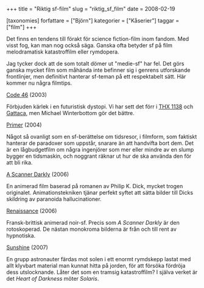 +++
title = "Riktig sf-film"
slug = "riktig_sf_film"
date = 2008-02-19

[taxonomies]
forfattare = ["Björn"]
kategorier = ["Kåserier"]
taggar = ["film"]
+++

Det finns en tendens till förakt för science fiction-film inom fandom. Med visst fog, kan man nog också säga. Ganska ofta betyder sf på film melodramatisk katastroffilm eller rymdopera.

Jag tycker dock att de som totalt dömer ut "medie-sf" har fel. Det görs ganska mycket film som måhända inte befinner sig i genrens utforskande frontlinjer, men definitivt hanterar sf-teman på ett respektabelt sätt. Här kommer nu några filmtips.

[Code 46](http://imdb.com/title/tt0345061) (2003)

Förbjuden kärlek i en futuristisk dystopi. Vi har sett det förr i [THX 1138](http://imdb.com/title/tt0066434) och [Gattaca](http://imdb.com/title/tt0119177), men Michael Winterbottom gör det bättre.

[Primer](http://imdb.com/title/tt0390384) (2004)

Något så ovanligt som en sf-berättelse om tidsresor, i filmform, som faktiskt hanterar de paradoxer som uppstår, snarare än att handvifta bort dem. Det är en lågbudgetfilm om några ingenjörer som mer eller mindre av en slump bygger en tidsmaskin, och noggrant räknar ut hur de ska använda den för att bli rika.

[A Scanner Darkly](http://imdb.com/title/tt0405296) (2006)

En animerad film baserad på romanen av Philip K. Dick, mycket trogen originalet. Animationstekniken tjänar perfekt syftet att sätta bilder till Dicks skildring av paranoida hallucinationer.

[Renaissance](http://imdb.com/title/tt0386741) (2006)

Fransk-brittisk animerad noir-sf. Precis som <em>A Scanner Darkly</em> är den rotoskoperad. De nästan monokroma bilderna är från och till rent av hypnotiska.

[Sunshine](http://imdb.com/title/tt0448134) (2007)

En grupp astronauter färdas mot solen i ett enormt rymdskepp lastat med allt klyvbart material man kunnat hitta på jorden, för att försöka fördröja dess utslocknande. Låter det som en tramsig katastroffilm? I själva verket är det <em>Heart of Darkness</em> möter <em>Solaris</em>.
